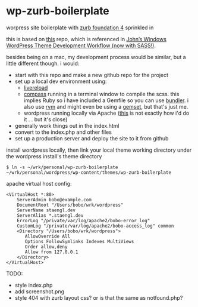 wp-zurb-boilerplate
===================

worpress site boilerplate with [zurb foundation 4](http://foundation.zurb.com/) sprinkled in

this is based on [this](https://github.com/inverse-paradox/boilerplate) repo, which is referenced in [John’s Windows WordPress Theme Development Workflow (now with SASS!)](http://www.inverseparadox.com/2013/05/johns-windows-wordpress-theme-development-workflow-now-with-sass/).

besides being on a mac, my development process would be similar, but a little different though. i would:

* start with this repo and make a new github repo for the project
* set up a local dev environment using:
  * [livereload](http://livereload.com/)
  * [compass](http://compass-style.org/) running in a terminal window to compile the scss. this implies Ruby so i have included a Gemfile so you can use [bundler](http://gembundler.com/). i also use [rvm](http://rvm.io/) and might even be using a [gemset](http://rvm.io/gemsets), but that's just me.
  * wordpress running locally via Apache ([this](http://rzen.net/development/local-develoment-in-osx/) is not exactly how i'd do it . . but it's close)
* generally work things out in the index.html
* convert to the index.php and other files
* set up a production server and deploy the site to it from github


install wordpress locally, then link your local theme working directory under the wordpress install's theme directory

```
$ ln -s ~/wrk/personal/wp-zurb-boilerplate ~/wrk/personal/wordpress/wp-content/themes/wp-zurb-boilerplate
```


apache virtual host config:

```
<VirtualHost *:80>
    ServerAdmin bobo@example.com
    DocumentRoot "/Users/bobo/wrk/wordpress"
    ServerName staengl.dev
    ServerAlias *.staengl.dev
    ErrorLog "/private/var/log/apache2/bobo-error_log"
    CustomLog "/private/var/log/apache2/bobo-access_log" common
    <Directory "/Users/bobo/wrk/wordpress">
       AllowOverride All
       Options FollowSymlinks Indexes MultiViews
       Order allow,deny
       Allow from 127.0.0.1
    </Directory>
</VirtualHost>
```


TODO:

* style index.php
* add screenshot.png
* style 404 with zurb layout css? or is that the same as notfound.php?